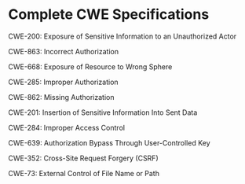 

# Complete CWE Specifications

CWE-200: Exposure of Sensitive Information to an Unauthorized Actor

CWE-863: Incorrect Authorization

CWE-668: Exposure of Resource to Wrong Sphere

CWE-285: Improper Authorization

CWE-862: Missing Authorization

CWE-201: Insertion of Sensitive Information Into Sent Data

CWE-284: Improper Access Control

CWE-639: Authorization Bypass Through User-Controlled Key

CWE-352: Cross-Site Request Forgery (CSRF)

CWE-73: External Control of File Name or Path